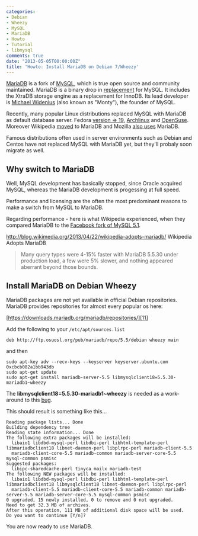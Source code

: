 ```yaml
---
categories:
- Debian
- Wheezy
- MySQL
- MariaDB
- Howto
- Tutorial
- libmysql
comments: true
date: "2013-05-05T00:00:00Z"
title: 'Howto: Install MariaDB on Debian 7/Wheezy'
---
```


[MariaDB][1] is a fork of [MySQL][2], which is true open source and community
maintained. MariaDB is a binary drop in [replacement][3] for MySQL. It includes
the XtraDB storage engine as a replacement for InnoDB. Its lead developer is
[Michael Widenius][4] (also known as "Monty"), the founder of MySQL. 

Recently, many popular Linux distributions replaced MySQL with MariaDB as
default database server. Fedora [version => 19][5], [Archlinux][6] and
[OpenSuse][7]. Moreover Wikipedia [moved][8] to MariaDB and Mozilla [also uses][9] MariaDB.

Famous distributions often used in server environments such as Debian and
Centos have not replaced MySQL with MariaDB yet, but they'll probaly soon
migrate as well.

## Why switch to MariaDB

Well, MySQL development has basically stopped, since Oracle acquired MySQL,
whereas the MariaDB development is progessing at full speed. 

Performance and licensing are the often the most predominant reasons to make a
switch from MySQL to MariaDB.

Regarding performance - here is what Wikipedia experienced, when they compared
MariaDB to the [Facebook fork of MySQL 5.1][10].

http://blog.wikimedia.org/2013/04/22/wikipedia-adopts-mariadb/ Wikipedia Adopts MariaDB

>Many query types were 4-15% faster with MariaDB 5.5.30
>under production load, a few were 5% slower, and nothing
>appeared aberrant beyond those bounds.

## Install MariaDB on Debian Wheezy

MariaDB packages are not yet available in official Debian repositories. MariaDB
provides repositories for almost every popular os here:

[https://downloads.mariadb.org/mariadb/repositories/][11] 

Add the following to your `/etc/apt/sources.list`

```
deb http://ftp.osuosl.org/pub/mariadb/repo/5.5/debian wheezy main
```

and then

```
sudo apt-key adv --recv-keys --keyserver keyserver.ubuntu.com 0xcbcb082a1bb943db
sudo apt-get update
sudo apt-get install mariadb-server-5.5 libmysqlclient18=5.5.30-mariadb1~wheezy
```

The **libmysqlclient18=5.5.30-mariadb1~wheezy** is needed as a work-around to this
[bug][12].

This should result is something like this...

```
Reading package lists... Done
Building dependency tree       
Reading state information... Done
The following extra packages will be installed:
  libaio1 libdbd-mysql-perl libdbi-perl libhtml-template-perl libmariadbclient18 libnet-daemon-perl libplrpc-perl mariadb-client-5.5
  mariadb-client-core-5.5 mariadb-common mariadb-server-core-5.5 mysql-common psmisc
Suggested packages:
  libipc-sharedcache-perl tinyca mailx mariadb-test
The following NEW packages will be installed:
  libaio1 libdbd-mysql-perl libdbi-perl libhtml-template-perl libmariadbclient18 libmysqlclient18 libnet-daemon-perl libplrpc-perl
  mariadb-client-5.5 mariadb-client-core-5.5 mariadb-common mariadb-server-5.5 mariadb-server-core-5.5 mysql-common psmisc
0 upgraded, 15 newly installed, 0 to remove and 0 not upgraded.
Need to get 32.3 MB of archives.
After this operation, 111 MB of additional disk space will be used.
Do you want to continue [Y/n]? 
```

You are now ready to use MariaDB.

[1]: http://www.mariadb.org
[2]: http://www.mysql.com
[3]: https://kb.askmonty.org/en/mariadb-versus-mysql-compatibility/
[4]: http://askmonty.org/
[5]: http://fedoraproject.org/wiki/Features/ReplaceMySQLwithMariaDB
[6]: https://www.archlinux.org/news/mariadb-replaces-mysql-in-repositories/
[7]: http://www.zdnet.com/oracle-who-fedora-and-opensuse-will-replace-mysql-with-mariadb-7000010640/
[8]: http://www.zdnet.com/wikipedia-moving-from-mysql-to-mariadb-7000008912/
[9]: http://blog.mozilla.org/it/2013/01/17/mysql-5-1-vs-mysql-5-5-floats-doubles-and-scientific-notation/
[10]: https://launchpad.net/mysqlatfacebook/51
[11]: https://downloads.mariadb.org/mariadb/repositories
[12]: https://mariadb.atlassian.net/browse/MDEV-3882
